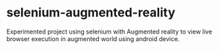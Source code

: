 # selenium-augmented-reality
Experimented project using selenium with Augmented reality to view live browser execution in augmented world using android device.
